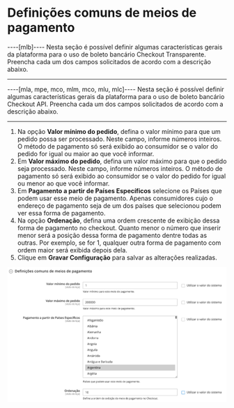 # Definições comuns de meios de pagamento

----[mlb]----
Nesta seção é possível definir algumas características gerais da plataforma para o uso de boleto bancário Checkout Transparente. Preencha cada um dos campos solicitados de acordo com a descrição abaixo.

------------
----[mla, mpe, mco, mlm, mco, mlu, mlc]----
Nesta seção é possível definir algumas características gerais da plataforma para o uso de boleto bancário Checkout API. Preencha cada um dos campos solicitados de acordo com a descrição abaixo.

------------

1. Na opção **Valor mínimo do pedido**, defina o valor mínimo para que um pedido possa ser processado. Neste campo, informe números inteiros. O método de pagamento só será exibido ao consumidor se o valor do pedido for igual ou maior ao que você informar.
2. Em **Valor máximo do pedido**, defina um valor máximo para que o pedido seja processado. Neste campo, informe números inteiros. O método de pagamento só será exibido ao consumidor se o valor do pedido for igual ou menor ao que você informar.
3. Em **​​Pagamento a partir de Países Específicos** selecione os Países que podem usar esse meio de pagamento. Apenas consumidores cujo o endereço de pagamento seja de um dos países que selecionou podem ver essa forma de pagamento.
4. Na opção **Ordenação**, defina uma ordem crescente de exibição dessa forma de pagamento no checkout. Quanto menor o número que inserir menor será a posição dessa forma de pagamento dentre todas as outras. Por exemplo, se for 1, qualquer outra forma de pagamento com ordem maior será exibida depois dela.
5. Clique em **Gravar Configuração** para salvar as alterações realizadas.

![Commom definitions](/images/magento-two/definicoes_comuns.png)